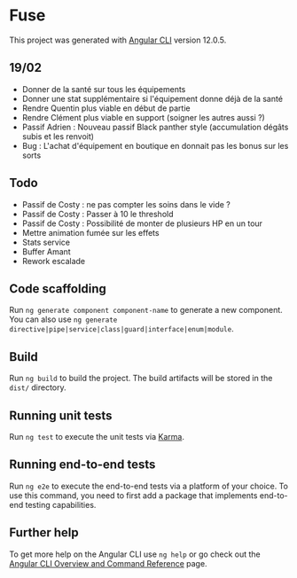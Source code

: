 # Fuse

This project was generated with [Angular CLI](https://github.com/angular/angular-cli) version 12.0.5.

## 19/02

* Donner de la santé sur tous les équipements
* Donner une stat supplémentaire si l'équipement donne déjà de la santé
* Rendre Quentin plus viable en début de partie
* Rendre Clément plus viable en support (soigner les autres aussi ?)
* Passif Adrien : Nouveau passif Black panther style (accumulation dégâts subis et les renvoit)
* Bug : L'achat d'équipement en boutique en donnait pas les bonus sur les sorts

## Todo

* Passif de Costy : ne pas compter les soins dans le vide ?
* Passif de Costy : Passer à 10 le threshold
* Passif de Costy : Possibilité de monter de plusieurs HP en un tour
* Mettre animation fumée sur les effets
* Stats service
* Buffer Amant
* Rework escalade


## Code scaffolding

Run `ng generate component component-name` to generate a new component. You can also use `ng generate directive|pipe|service|class|guard|interface|enum|module`.

## Build

Run `ng build` to build the project. The build artifacts will be stored in the `dist/` directory.

## Running unit tests

Run `ng test` to execute the unit tests via [Karma](https://karma-runner.github.io).

## Running end-to-end tests

Run `ng e2e` to execute the end-to-end tests via a platform of your choice. To use this command, you need to first add a package that implements end-to-end testing capabilities.

## Further help

To get more help on the Angular CLI use `ng help` or go check out the [Angular CLI Overview and Command Reference](https://angular.io/cli) page.
